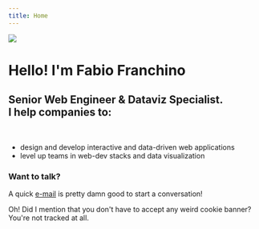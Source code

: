 ```yaml
---
title: Home
---
```


<a class="banner" href="https://war.ukraine.ua/">
    <img src="https://daily.presenta.workers.dev/GhZD3MDlBN:VMaBpMLXU" />
</a>

# Hello! I'm Fabio Franchino

## Senior Web Engineer & Dataviz Specialist. <br />I help companies to:

<br />

- design and develop <span class="s" data-type="underline">interactive</span> and <span class="s" data-type="underline">data-driven</span> web applications
- level up teams in <span class="s" data-type="underline">web-dev stacks</span> and <span class="s" data-type="underline">data visualization</span>


<Stats></Stats>


### Want to talk?

A quick <span class="s" data-type="underline" data-color="#333">[e-mail](mailto:fabio.franchino@gmail.com)</span> is pretty damn good to start a conversation!

Oh! Did I mention that you don't have to accept any weird cookie banner?
<br />You're <span class="s" data-type="underline" data-color="#333">not tracked</span> at all.